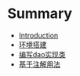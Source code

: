 # Summary

* [Introduction](README.md)
* [环境搭建](环境搭建.md)
* [编写dao实现类](编写dao实现类.md)
* [基于注解用法](基于注解用法.md)

